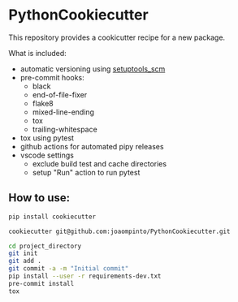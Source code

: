 # PythonCookiecutter

This repository provides a cookicutter recipe for a new package.

What is included:
- automatic versioning using [setuptools_scm](https://pypi.org/project/setuptools-scm/)
- pre-commit hooks:
    - black
    - end-of-file-fixer
    - flake8
    - mixed-line-ending
    - tox
    - trailing-whitespace
- tox using pytest
- github actions for automated pipy releases
- vscode settings
    - exclude build test and cache directories
    - setup "Run" action to run pytest

## How to use:
```sh
pip install cookiecutter

cookiecutter git@github.com:joaompinto/PythonCookiecutter.git

cd project_directory
git init
git add .
git commit -a -m "Initial commit"
pip install --user -r requirements-dev.txt
pre-commit install
tox
```
